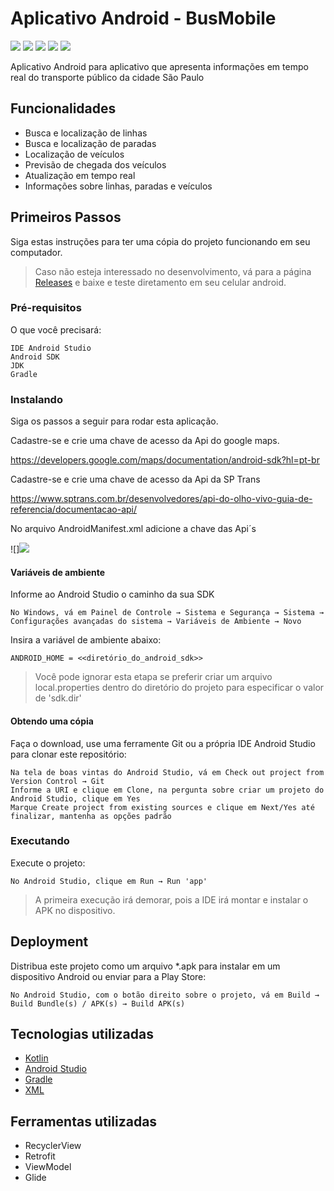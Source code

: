 # Aplicativo Android - BusMobile

![](https://github.com/thibbatista/BusMobile/blob/main/fotosReadMe/foto1.jpg) ![](https://github.com/thibbatista/BusMobile/blob/main/fotosReadMe/foto2.jpg) ![](https://github.com/thibbatista/BusMobile/blob/main/fotosReadMe/foto3.jpg) ![](https://github.com/thibbatista/BusMobile/blob/main/fotosReadMe/foto4.jpg) ![](https://github.com/thibbatista/BusMobile/blob/main/fotosReadMe/foto5.jpg) 

Aplicativo Android para aplicativo que apresenta informações em tempo real do transporte público da cidade São Paulo


## Funcionalidades

* Busca e localização de linhas
* Busca e localização de paradas
* Localização de veículos
* Previsão de chegada dos veículos
* Atualização em tempo real
* Informações sobre linhas, paradas e veículos

## Primeiros Passos

Siga estas instruções para ter uma cópia do projeto funcionando em seu computador.

> Caso não esteja interessado no desenvolvimento, vá para a página [Releases](https://github.com/thibbatista/BusMobile/releases) e baixe e teste diretamento em seu celular android.

### Pré-requisitos

O que você precisará:

```
IDE Android Studio
Android SDK
JDK
Gradle
```

### Instalando

Siga os passos a seguir para rodar esta aplicação.

Cadastre-se e crie uma chave de acesso da Api do google maps.

https://developers.google.com/maps/documentation/android-sdk?hl=pt-br

Cadastre-se e crie uma chave de acesso da Api da SP Trans

https://www.sptrans.com.br/desenvolvedores/api-do-olho-vivo-guia-de-referencia/documentacao-api/

No arquivo AndroidManifest.xml adicione a chave das Api´s

![]![](https://github.com/thibbatista/BusMobile/blob/main/fotosReadMe/manifest.png)


#### Variáveis de ambiente

Informe ao Android Studio o caminho da sua SDK

```
No Windows, vá em Painel de Controle → Sistema e Segurança → Sistema → Configurações avançadas do sistema → Variáveis de Ambiente → Novo
```

Insira a variável de ambiente abaixo:

```
ANDROID_HOME = <<diretório_do_android_sdk>>
```

> Você pode ignorar esta etapa se preferir criar um arquivo local.properties dentro do diretório do projeto para especificar o valor de 'sdk.dir'

#### Obtendo uma cópia

Faça o download, use uma ferramente Git ou a própria IDE Android Studio para clonar este repositório:

```
Na tela de boas vintas do Android Studio, vá em Check out project from Version Control → Git
Informe a URI e clique em Clone, na pergunta sobre criar um projeto do Android Studio, clique em Yes
Marque Create project from existing sources e clique em Next/Yes até finalizar, mantenha as opções padrão
```

### Executando

Execute o projeto:

```
No Android Studio, clique em Run → Run 'app'
```

> A primeira execução irá demorar, pois a IDE irá montar e instalar o APK no dispositivo.


## Deployment

Distribua este projeto como um arquivo *.apk para instalar em um dispositivo Android ou enviar para a Play Store:

```
No Android Studio, com o botão direito sobre o projeto, vá em Build → Build Bundle(s) / APK(s) → Build APK(s)
```

## Tecnologias utilizadas

* [Kotlin](https://kotlinlang.org/)
* [Android Studio](https://developer.android.com/studio)
* [Gradle](https://gradle.org/)
* [XML](https://fontawesome.com/)

## Ferramentas utilizadas

* RecyclerView
* Retrofit
* ViewModel
* Glide


